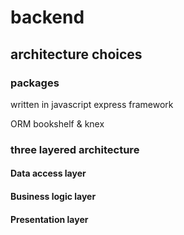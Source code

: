 # backend

## architecture choices

### packages
written in javascript express framework

ORM bookshelf & knex

### three layered architecture

#### Data access layer

#### Business logic layer

#### Presentation layer
